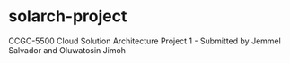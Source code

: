 # solarch-project
CCGC-5500 Cloud Solution Architecture Project 1 - Submitted by Jemmel Salvador and Oluwatosin Jimoh
